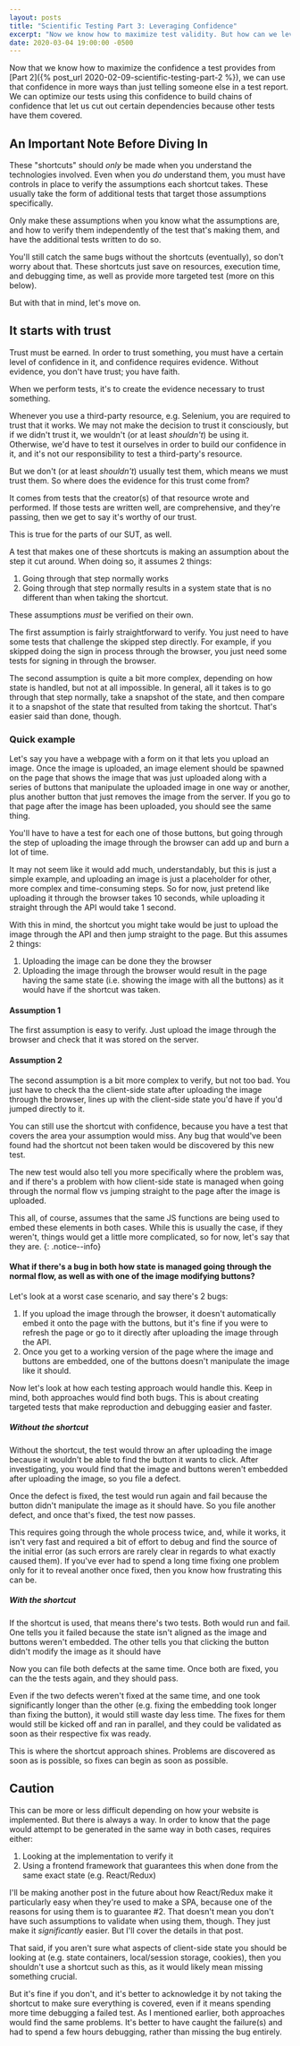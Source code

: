 ```yaml
---
layout: posts
title: "Scientific Testing Part 3: Leveraging Confidence"
excerpt: "Now we know how to maximize test validity. But how can we leverage that in other ways than just providing test results to someone else?"
date: 2020-03-04 19:00:00 -0500
---
```


Now that we know how to maximize the confidence a test provides from [Part 2]({% post_url 2020-02-09-scientific-testing-part-2 %}), we can use that confidence in more ways than just telling someone else in a test report. We can optimize our tests using this confidence to build chains of confidence that let us cut out certain dependencies because other tests have them covered.

## An Important Note Before Diving In

These "shortcuts" should _only_ be made when you understand the technologies involved. Even when you _do_ understand them, you must have controls in place to verify the assumptions each shortcut takes. These usually take the form of additional tests that target those assumptions specifically.

Only make these assumptions when you know what the assumptions are, and how to verify them independently of the test that's making them, and have the additional tests written to do so.

You'll still catch the same bugs without the shortcuts (eventually), so don't worry about that. These shortcuts just save on resources, execution time, and debugging time, as well as provide more targeted test (more on this below).

But with that in mind, let's move on.

## It starts with trust

Trust must be earned. In order to trust something, you must have a certain level of confidence in it, and confidence requires evidence. Without evidence, you don't have trust; you have faith.

When we perform tests, it's to create the evidence necessary to trust something. 

Whenever you use a third-party resource, e.g. Selenium, you are required to trust that it works. We may not make the decision to trust it consciously, but if we didn't trust it, we wouldn't (or at least _shouldn't_) be using it. Otherwise, we'd have to test it ourselves in order to build our confidence in it, and it's not our responsibility to test a third-party's resource.

But we don't (or at least _shouldn't_) usually test them, which means we must trust them. So where does the evidence for this trust come from?

It comes from tests that the creator(s) of that resource wrote and performed. If those tests are written well, are comprehensive, and they're passing, then we get to say it's worthy of our trust.

This is true for the parts of our SUT, as well.

A test that makes one of these shortcuts is making an assumption about the step it cut around. When doing so, it assumes 2 things:

1. Going through that step normally works
2. Going through that step normally results in a system state that is no different than when taking the shortcut.

These assumptions _must_ be verified on their own.

The first assumption is fairly straightforward to verify. You just need to have some tests that challenge the skipped step directly. For example, if you skipped doing the sign in process through the browser, you just need some tests for signing in through the browser.

The second assumption is quite a bit more complex, depending on how state is handled, but not at all impossible. In general, all it takes is to go through that step normally, take a snapshot of the state, and then compare it to a snapshot of the state that resulted from taking the shortcut. That's easier said than done, though.

### Quick example

Let's say you have a webpage with a form on it that lets you upload an image. Once the image is uploaded, an image element should be spawned on the page that shows the image that was just uploaded along with a series of buttons that manipulate the uploaded image in one way or another, plus another button that just removes the image from the server. If you go to that page after the image has been uploaded, you should see the same thing.

You'll have to have a test for each one of those buttons, but going through the step of uploading the image through the browser can add up and burn a lot of time.

It may not seem like it would add much, understandably, but this is just a simple example, and uploading an image is just a placeholder for other, more complex and time-consuming steps. So for now, just pretend like uploading it through the browser takes 10 seconds, while uploading it straight through the API would take 1 second.

With this in mind, the shortcut you might take would be just to upload the image through the API and then jump straight to the page. But this assumes 2 things:

1. Uploading the image can be done they the browser
2. Uploading the image through the browser would result in the page having the same state (i.e. showing the image with all the buttons) as it would have if the shortcut was taken.

#### Assumption 1

The first assumption is easy to verify. Just upload the image through the browser and check that it was stored on the server.

#### Assumption 2

The second assumption is a bit more complex to verify, but not too bad. You just have to check tha the client-side state after uploading the image through the browser, lines up with the client-side state you'd have if you'd jumped directly to it.

You can still use the shortcut with confidence, because you have a test that covers the area your assumption would miss. Any bug that would've been found had the shortcut not been taken would be discovered by this new test.

The new test would also tell you more specifically where the problem was, and if there's a problem with how client-side state is managed when going through the normal flow vs jumping straight to the page after the image is uploaded.

This all, of course, assumes that the same JS functions are being used to embed these elements in both cases. While this is usually the case, if they weren't, things would get a little more complicated, so for now, let's say that they are. 
{: .notice--info}

#### What if there's a bug in both how state is managed going through the normal flow, as well as with one of the image modifying buttons?

Let's look at a worst case scenario, and say there's 2 bugs:

1. If you upload the image through the browser, it doesn't automatically embed it onto the page with the buttons, but it's fine if you were to refresh the page or go to it directly after uploading the image through the API.
2. Once you get to a working version of the page where the image and buttons are embedded, one of the buttons doesn't manipulate the image like it should.

Now let's look at how each testing approach would handle this. Keep in mind, both approaches would find both bugs. This is about creating targeted tests that make reproduction and debugging easier and faster.

##### Without the shortcut

Without the shortcut, the test would throw an after uploading the image because it wouldn't be able to find the button it wants to click. After investigating, you would find that the image and buttons weren't embedded after uploading the image, so you file a defect.

Once the defect is fixed, the test would run again and fail because the button didn't manipulate the image as it should have. So you file another defect, and once that's fixed, the test now passes.

This requires going through the whole process twice, and, while it works, it isn't very fast and required a bit of effort to debug and find the source of the initial error (as such errors are rarely clear in regards to what exactly caused them). If you've ever had to spend a long time fixing one problem only for it to reveal another once fixed, then you know how frustrating this can be.

##### With the shortcut

If the shortcut is used, that means there's two tests. Both would run and fail. One tells you it failed because the state isn't aligned as the image and buttons weren't embedded. The other tells you that clicking the button didn't modify the image as it should have

Now you can file both defects at the same time. Once both are fixed, you can the the tests again, and they should pass. 

Even if the two defects weren't fixed at the same time, and one took significantly longer than the other (e.g. fixing the embedding took longer than fixing the button), it would still waste day less time. The fixes for them would still be kicked off and ran in parallel, and they could be validated as soon as their respective fix was ready. 

This is where the shortcut approach shines. Problems are discovered as soon as is possible, so fixes can begin as soon as possible.

## Caution

This can be more or less difficult depending on how your website is implemented. But there is always a way. In order to know that the page would attempt to be generated in the same way in both cases, requires either:

1. Looking at the implementation to verify it
2. Using a frontend framework that guarantees this when done from the same exact state (e.g. React/Redux) 

I'll be making another post in the future about how React/Redux make it particularly easy when they're used to make a SPA, because one of the reasons for using them is to guarantee #2. That doesn't mean you don't have such assumptions to validate when using them, though. They just make it _significantly_ easier. But I'll cover the details in that post.

That said, if you aren't sure what aspects of client-side state you should be looking at (e.g. state containers, local/session storage, cookies), then you shouldn't use a shortcut such as this, as it would likely mean missing something crucial.

But it's fine if you don't, and it's better to acknowledge it by not taking the shortcut to make sure everything is covered, even if it means spending more time debugging a failed test. As I mentioned earlier, both approaches would find the same problems. It's better to have caught the failure(s) and had to spend a few hours debugging, rather than missing the bug entirely.
